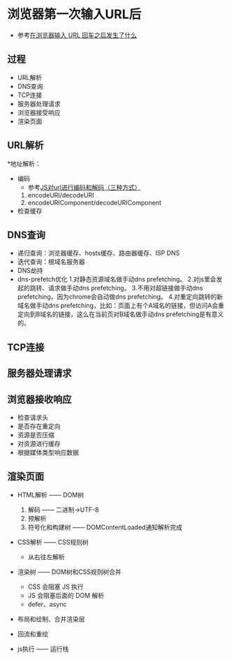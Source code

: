 # 浏览器第一次输入URL后
* 参考[在浏览器输入 URL 回车之后发生了什么](https://juejin.cn/post/6844903922084085773)

## 过程
* URL解析
* DNS查询
* TCP连接
* 服务器处理请求
* 浏览器接受响应
* 渲染页面

## URL解析
*地址解析：
   * 编码
        * 参考[JS对url进行编码和解码（三种方式）](https://segmentfault.com/a/1190000013236956)
        1. encodeURI/decodeURI
        2. encodeURIComponent/decodeURIComponent
* 检查缓存

## DNS查询
* 递归查询：浏览器缓存、hosts缓存、路由器缓存、ISP DNS
* 迭代查询：根域名服务器
* DNS劫持
* dns-prefetch优化
    1.对静态资源域名做手动dns prefetching。
    2.对js里会发起的跳转、请求做手动dns prefetching。
    3.不用对超链接做手动dns prefetching，因为chrome会自动做dns prefetching。
    4.对重定向跳转的新域名做手动dns prefetching，比如：页面上有个A域名的链接，但访问A会重定向到B域名的链接，这么在当前页对B域名做手动dns prefetching是有意义的。

## TCP连接
## 服务器处理请求
## 浏览器接收响应
* 检查请求头
* 是否存在重定向
* 资源是否压缩
* 对资源进行缓存
* 根据媒体类型响应数据

## 渲染页面
* HTML解析 —— DOM树
   1. 解码 —— 二进制->UTF-8
   2. 预解析
   3. 符号化和构建树 —— DOMContentLoaded通知解析完成

* CSS解析 —— CSS规则树
   * 从右往左解析

* 渲染树 —— DOM树和CSS规则树合并
   * CSS 会阻塞 JS 执行
   * JS 会阻塞后面的 DOM 解析
   * defer、async
* 布局和绘制、合并渲染层
* 回流和重绘
* js执行 —— 运行栈